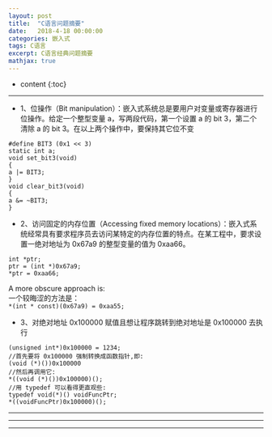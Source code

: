 ```yaml
---
layout: post
title:  "C语言问题摘要"
date:   2018-4-18 00:00:00
categories: 嵌入式
tags: C语言
excerpt: C语言经典问题摘要
mathjax: true
---
```

* content
{:toc}
---

- 1、位操作（Bit manipulation）：嵌入式系统总是要用户对变量或寄存器进行位操作。给定一个整型变量 a，写两段代码，第一个设置 a
的 bit 3，第二个清除 a 的 bit 3。在以上两个操作中，要保持其它位不变<br/>
```
#define BIT3 (0x1 << 3)
static int a;
void set_bit3(void)
{
a |= BIT3;
}
void clear_bit3(void)
{
a &= ~BIT3;
}
```

- 2、访问固定的内存位置（Accessing fixed memory locations）：嵌入式系统经常具有要求程序员去访问某特定的内存位置的特点。在某工程中，要求设置一绝对地址为
0x67a9 的整型变量的值为 0xaa66。<br/>
```
int *ptr;
ptr = (int *)0x67a9;
*ptr = 0xaa66;
```
A more obscure approach is:<br/>
一个较晦涩的方法是：<br/>
`*(int * const)(0x67a9) = 0xaa55;`


- 3、对绝对地址 0x100000 赋值且想让程序跳转到绝对地址是 0x100000 去执行<br/>
```
(unsigned int*)0x100000 = 1234;
//首先要将 0x100000 强制转换成函数指针,即:
(void (*)())0x100000
//然后再调用它:
*((void (*)())0x100000)();
//用 typedef 可以看得更直观些:
typedef void(*)() voidFuncPtr;
*((voidFuncPtr)0x100000)();
```


---






---





---
